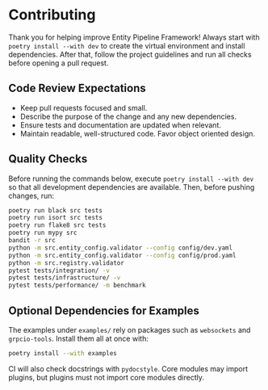 # Contributing

Thank you for helping improve Entity Pipeline Framework! Always start with `poetry install --with dev` to create the virtual environment and install dependencies. After that, follow the project guidelines and run all checks before opening a pull request.

## Code Review Expectations

- Keep pull requests focused and small.
- Describe the purpose of the change and any new dependencies.
- Ensure tests and documentation are updated when relevant.
- Maintain readable, well-structured code. Favor object oriented design.

## Quality Checks

Before running the commands below, execute `poetry install --with dev` so that
all development dependencies are available. Then, before pushing changes, run:

```bash
poetry run black src tests
poetry run isort src tests
poetry run flake8 src tests
poetry run mypy src
bandit -r src
python -m src.entity_config.validator --config config/dev.yaml
python -m src.entity_config.validator --config config/prod.yaml
python -m src.registry.validator
pytest tests/integration/ -v
pytest tests/infrastructure/ -v
pytest tests/performance/ -m benchmark
```

## Optional Dependencies for Examples

The examples under `examples/` rely on packages such as `websockets` and `grpcio-tools`.
Install them all at once with:

```bash
poetry install --with examples
```

CI will also check docstrings with `pydocstyle`. Core modules may import plugins, but plugins must not import core modules directly.
